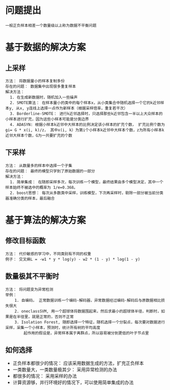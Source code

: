 # 问题提出
    一般正负样本相差一个数量级以上称为数据不平衡问题
# 基于数据的解决方案
## 上采样
    方法： 将数据量小的样本复制多份
    存在的问题： 数据集中出现很多重复样本
    解决方法： 
      1. 在生成新数据时，随机加入一些噪声
      2. SMOTE算法： 在样本量小的类中的每个样本x，从小类集合中随机选择一个它的k近邻样本y, 从x, y连线上选择一点作为新样本（根据采样倍率，重复若干次）
      3. Borderline-SMOTE： 进行k近邻选择时，只选择那些k近邻包含一半以上大众样本的小样本进行扩充，因为这些小样本可能是分类边界
      4. ADASYN: 根据小样本k近邻中大样本的比例决定该小样本的扩充个数， 扩充比例个数为 gi= G * x(i, k)/z， 其中x(i, k）为第i个小样本k近邻中大样本个数，z为所有小样本k近邻大样本个数，G为一共要扩充的个数
## 下采样
    方法： 从数量多的样本中选择一个子集
    存在的问题： 最终的模型只学到了原始数据的一部分
    解决方法：
      1. 简单集成： 在随即采样多次，每次训练一个模型，最终结果由多个模型决定，其中一个样本始终不被选中的概率为 1/e=0.368。
      2. boost思想： 每次从多数类中采样，训练模型，下次再采样时，剔除一部分被当前分类器准确分类的样本，最后融合
# 基于算法的解决方案
## 修改目标函数
    方法： 代价敏感的学习中，不同类别有不同的权重
    例子： 交叉熵L = -w1 * y * log(y) - w2 * (1 - y) * log(1 - y)
## 数量极其不平衡时
    方法： 将问题变为异常检测
    举例：
        1. 自编码， 正常数据训练一个编码-解码器，异常数据经过编码-解码后与原数据相比损失很大
        2. oneclassSVM, 用一个超球体将数据围起来，然后求最小的超球体半径，判断时，如果是在半径里，就是正常的，否则不正常
        3. Isolation Forest, 随即选择一个特征，随机选择一个分裂点，每次要对数据进行采样，采集一个小样本，预测时，统计所有树的平均高度
            起作用的假设是，异常样本属于离群点，所以容易被分到更低的叶子节点里
## 如何选择
* 正负样本都很少的情况： 应该采用数据生成的方法，扩充正负样本
* 一类数量大，一类数量极其少： 采用异常检测的办法
* 都很多的情况： 采用采样的办法
* 计算资源够，并行环境好的情况下，可以使用简单集成的办法   
